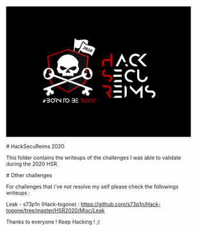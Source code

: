 ![HSR 2020 LOGO](./logo_HSR2020.svg)

# HackSecuReims 2020

This folder contains the writeups of the challenges I was able to validate during the 2020 HSR.


# Other challenges

For challenges that i've not resolve my self please check the followings writeups : 

Leak - s73p1n (Hack-togone) : https://github.com/s73p1n/Hack-togone/tree/master/HSR2020/Misc/Leak

Thanks to everyone ! Keep Hacking ! ;)

